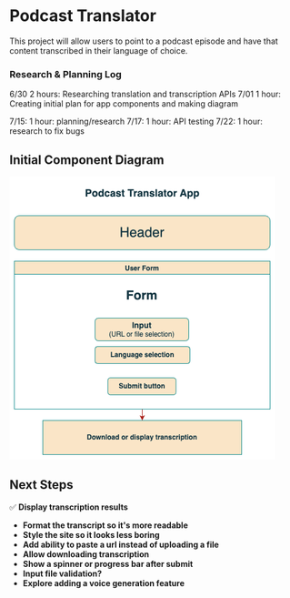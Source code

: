 # Podcast Translator

This project will allow users to point to a podcast episode and have that content transcribed in their language of choice.

### Research & Planning Log
6/30
2 hours: Researching translation and transcription APIs
7/01
1 hour:  Creating initial plan for app components and making diagram

7/15: 1 hour: planning/research
7/17: 1 hour: API testing
7/22: 1 hour: research to fix bugs

## Initial Component Diagram
![diagram](pod-translator.drawio.png)

## Next Steps
✅ **Display transcription results**
- **Format the transcript so it's more readable**
- **Style the site so it looks less boring**
- **Add ability to paste a url instead of uploading a file**
- **Allow downloading transcription**
- **Show a spinner or progress bar after submit**
- **Input file validation?**
- **Explore adding a voice generation feature**
